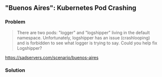 ## "Buenos Aires": Kubernetes Pod Crashing 

### Problem

> There are two pods: "logger" and "logshipper" living in the default namespace. Unfortunately, logshipper has an issue (crashlooping) and is forbidden to see what logger is trying to say. Could you help fix Logshipper?

https://sadservers.com/scenario/buenos-aires

### Solution

